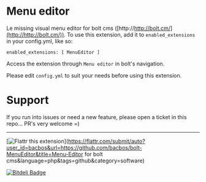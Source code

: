 Menu editor
===========

Le missing visual menu editor for bolt cms ([http://http://bolt.cm/](http://http://bolt.cm/)).
To use this extension, add it to `enabled_extensions` in your config.yml, like so:

    enabled_extensions: [ MenuEditor ]

Access the extension through `Menu editor` in bolt's navigation.

Please edit `config.yml` to suit your needs before using this extension.


Support
=======
If you run into issues or need a new feature, please open a ticket in this repo... PR's very welcome =)


***

[![Flattr this extension](http://api.flattr.com/button/flattr-badge-large.png)](https://flattr.com/submit/auto?user_id=bacbos&url=https://github.com/bacbos/bolt-MenuEditor&title=Menu-Editor for bolt cms&language=php&tags=github&category=software)




[![Bitdeli Badge](https://d2weczhvl823v0.cloudfront.net/bacbos/bolt-menueditor/trend.png)](https://bitdeli.com/free "Bitdeli Badge")

